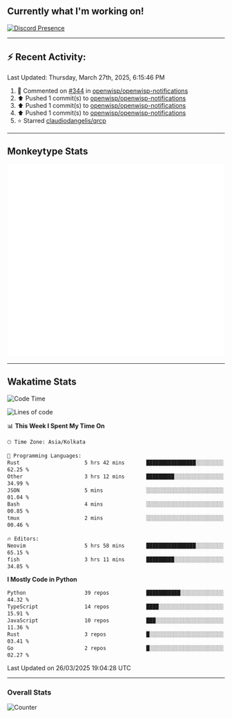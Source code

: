 ## Currently what I'm working on!
[![Discord Presence](https://lanyard.cnrad.dev/api/534981034400284712)](https://discord.com/users/534981034400284712)

---

## :zap: Recent Activity:
<!--RECENT_ACTIVITY:last_update-->
Last Updated: Thursday, March 27th, 2025, 6:15:46 PM
<!--RECENT_ACTIVITY:last_update_end-->
<!--RECENT_ACTIVITY:start-->
1. 💬 Commented on [#344](https://github.com/openwisp/openwisp-notifications/pull/344#issuecomment-2754819705) in [openwisp/openwisp-notifications](https://github.com/openwisp/openwisp-notifications)<br>
2. ⬆️ Pushed 1 commit(s) to [openwisp/openwisp-notifications](https://github.com/openwisp/openwisp-notifications)<br>
3. ⬆️ Pushed 1 commit(s) to [openwisp/openwisp-notifications](https://github.com/openwisp/openwisp-notifications)<br>
4. ⬆️ Pushed 1 commit(s) to [openwisp/openwisp-notifications](https://github.com/openwisp/openwisp-notifications)<br>
5. ⭐ Starred [claudiodangelis/qrcp](https://github.com/claudiodangelis/qrcp)<br>
<!--RECENT_ACTIVITY:end-->

---

## Monkeytype Stats
<a href="https://monkeytype.com/profile/dhanus">
  <img src="https://raw.githubusercontent.com/Dhanus3133/Dhanus3133/monkeytype/monkeytype-lb.svg" alt="Monkeytype Profile" />
</a>

---

## Wakatime Stats
<!--START_SECTION:waka-->
![Code Time](http://img.shields.io/badge/Code%20Time-2%2C606%20hrs%2032%20mins-blue)

![Lines of code](https://img.shields.io/badge/From%20Hello%20World%20I%27ve%20Written-5.9%20million%20lines%20of%20code-blue)

📊 **This Week I Spent My Time On** 

```text
🕑︎ Time Zone: Asia/Kolkata

💬 Programming Languages: 
Rust                     5 hrs 42 mins       ████████████████░░░░░░░░░   62.25 % 
Other                    3 hrs 12 mins       █████████░░░░░░░░░░░░░░░░   34.99 % 
JSON                     5 mins              ░░░░░░░░░░░░░░░░░░░░░░░░░   01.04 % 
Bash                     4 mins              ░░░░░░░░░░░░░░░░░░░░░░░░░   00.85 % 
tmux                     2 mins              ░░░░░░░░░░░░░░░░░░░░░░░░░   00.46 % 

🔥 Editors: 
Neovim                   5 hrs 58 mins       ████████████████░░░░░░░░░   65.15 % 
fish                     3 hrs 11 mins       █████████░░░░░░░░░░░░░░░░   34.85 % 
```

**I Mostly Code in Python** 

```text
Python                   39 repos            ███████████░░░░░░░░░░░░░░   44.32 % 
TypeScript               14 repos            ████░░░░░░░░░░░░░░░░░░░░░   15.91 % 
JavaScript               10 repos            ███░░░░░░░░░░░░░░░░░░░░░░   11.36 % 
Rust                     3 repos             █░░░░░░░░░░░░░░░░░░░░░░░░   03.41 % 
Go                       2 repos             █░░░░░░░░░░░░░░░░░░░░░░░░   02.27 % 
```




 Last Updated on 26/03/2025 19:04:28 UTC
<!--END_SECTION:waka-->
---

### Overall Stats

<img src="https://moe-counter.glitch.me/get/@Dhanus3133?theme=asoul" alt="Counter" />
